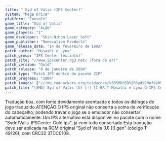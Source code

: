 ```yaml
---
title: " Syd of Valis (IPS Center)"
system: "Mega Drive"
platform: "Console"
game_title: "Syd of Valis"
game_category: "Ação"
game_players: "1"
game_developer: "Shin-Nihon Laser Soft"
game_publisher: "Renovation Products"
game_release_date: "14 de fevereiro de 1992"
patch_author: "Musashi e Lynx"
patch_group: "IPS Center (extinto)"
patch_site: "//www.ipscenter.rg3.net/ (fora do ar)"
patch_version: "Gold"
patch_release: "8 de janeiro de 2004"
patch_type: "Patch IPS dentro de pacote ZIP"
patch_progress: "100%"
patch_images: ["//img.romhackers.org/traducoes/%5BSMD%5D%20Syd%20of%20Valis%20-%20IPS%20Center%20-%201.png","//img.romhackers.org/traducoes/%5BSMD%5D%20Syd%20of%20Valis%20-%20IPS%20Center%20-%202.png","//img.romhackers.org/traducoes/%5BSMD%5D%20Syd%20of%20Valis%20-%20IPS%20Center%20-%203.png"]
patch_file: "[SMD] Syd of Valis (U) [!] [I-BR T-Musashi e Lynx G-IPS Center V-Gold P-100% A-2004].zip"
---
```

Tradução boa, com fonte devidamente acentuada e todos os diálogos do jogo traduzido.ATENÇÃO:O IPS original não conserta a soma de verificação do cabeçalho, podendo travar o jogo se o emulador não consertar automaticamente. Um IPS alternativo está disponível no pacote com o nome "SydofValis-IPSCenter-Gold.ips", já com tudo consertado.Esta tradução deve ser aplicada na ROM original "Syd of Valis (U) [!].gen" (código T-49126), com CRC32 37DC0108.
